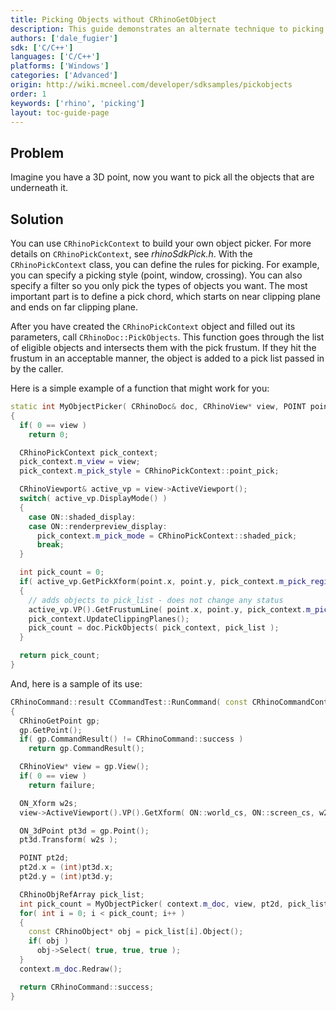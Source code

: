 ```yaml
---
title: Picking Objects without CRhinoGetObject
description: This guide demonstrates an alternate technique to picking objects without using CRhinoGetObject.
authors: ['dale_fugier']
sdk: ['C/C++']
languages: ['C/C++']
platforms: ['Windows']
categories: ['Advanced']
origin: http://wiki.mcneel.com/developer/sdksamples/pickobjects
order: 1
keywords: ['rhino', 'picking']
layout: toc-guide-page
---
```


 
## Problem

Imagine you  have a 3D point, now you want to pick all the objects that are underneath it.

## Solution

You can use `CRhinoPickContext` to build your own object picker.  For more details on `CRhinoPickContext`, see *rhinoSdkPick.h*. With the `CRhinoPickContext` class, you can define the rules for picking.  For example, you can specify a picking style (point, window, crossing).  You can also specify a filter so you only pick the types of objects you want. The most important part is to define a pick chord, which starts on near clipping plane and ends on far clipping plane.

After you have created the `CRhinoPickContext` object and filled out its parameters, call `CRhinoDoc::PickObjects`.  This function goes through the list of eligible objects and intersects them with the pick frustum.  If they hit the frustum in an acceptable manner, the object is added to a pick list passed in by the caller.

Here is a simple example of a function that might work for you:

```cpp
static int MyObjectPicker( CRhinoDoc& doc, CRhinoView* view, POINT point, CRhinoObjRefArray& pick_list )
{
  if( 0 == view )
    return 0;

  CRhinoPickContext pick_context;
  pick_context.m_view = view;
  pick_context.m_pick_style = CRhinoPickContext::point_pick;

  CRhinoViewport& active_vp = view->ActiveViewport();
  switch( active_vp.DisplayMode() )
  {
    case ON::shaded_display:
    case ON::renderpreview_display:
      pick_context.m_pick_mode = CRhinoPickContext::shaded_pick;
      break;
  }

  int pick_count = 0;
  if( active_vp.GetPickXform(point.x, point.y, pick_context.m_pick_region.m_xform) )
  {
    // adds objects to pick_list - does not change any status
    active_vp.VP().GetFrustumLine( point.x, point.y, pick_context.m_pick_line );
    pick_context.UpdateClippingPlanes();
    pick_count = doc.PickObjects( pick_context, pick_list );
  }

  return pick_count;
}
```

And, here is a sample of its use:

```cpp
CRhinoCommand::result CCommandTest::RunCommand( const CRhinoCommandContext& context )
{
  CRhinoGetPoint gp;
  gp.GetPoint();
  if( gp.CommandResult() != CRhinoCommand::success )
    return gp.CommandResult();

  CRhinoView* view = gp.View();
  if( 0 == view )
    return failure;

  ON_Xform w2s;
  view->ActiveViewport().VP().GetXform( ON::world_cs, ON::screen_cs, w2s );

  ON_3dPoint pt3d = gp.Point();
  pt3d.Transform( w2s );

  POINT pt2d;
  pt2d.x = (int)pt3d.x;
  pt2d.y = (int)pt3d.y;

  CRhinoObjRefArray pick_list;
  int pick_count = MyObjectPicker( context.m_doc, view, pt2d, pick_list );
  for( int i = 0; i < pick_count; i++ )
  {
    const CRhinoObject* obj = pick_list[i].Object();
    if( obj )
      obj->Select( true, true, true );
  }
  context.m_doc.Redraw();

  return CRhinoCommand::success;
}
```
